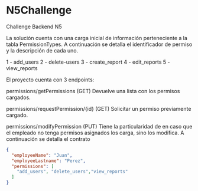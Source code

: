 # N5Challenge
Challenge Backend N5

La solución cuenta con una carga inicial de información perteneciente a la tabla PermissionTypes. A continuación se detalla el identificador de permiso y la descripción de cada uno.

1 - add_users
2 - delete-users
3 - create_report
4 - edit_reports
5 - view_reports


El proyecto cuenta con 3 endpoints:

permissions/getPermissions (GET)
Devuelve una lista con los permisos cargados.

permissions/requestPermission/{id} (GET)
Solicitar un permiso previamente cargado.

permissions/modifyPermission (PUT)
Tiene la particularidad de en caso que el empleado no tenga permisos asignados los carga, sino los modifica.
A continuación se detalla el contrato
```json
{
  "employeeName": "Juan",
  "employeeLastname": "Perez",
  "permissions": [
    "add_users", "delete_users","view_reports"
  ]
}

```

